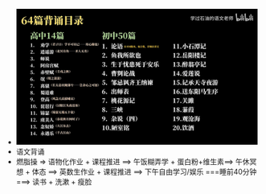 - ![语文默写？究竟背多少篇！古诗文背诵？篇目梳理！【语文大合集03】 - 默写篇目 @00-39.29 1706629112672.png](../assets/语文默写？究竟背多少篇！古诗文背诵？篇目梳理！【语文大合集03】_-_默写篇目_@00-39.29_1706629112672_1706841864202_0.png)
- 语文背诵
- 燃脂操 => 语物化作业 + 课程推进 ==>  午饭糊弄学 + 蛋白粉+维生素==> 午休冥想 + 体态 ==> 英数生作业 + 课程推进 ==> 下午自由学习/娱乐 ===睡前40分钟===> 读书 + 洗漱 + 瘦脸